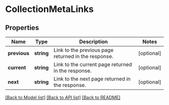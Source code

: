# CollectionMetaLinks

## Properties
Name | Type | Description | Notes
------------ | ------------- | ------------- | -------------
**previous** | **string** | Link to the previous page returned in the response. | [optional] 
**current** | **string** | Link to the current page returned in the response. | [optional] 
**next** | **string** | Link to the next page returned in the response. | [optional] 

[[Back to Model list]](../README.md#documentation-for-models) [[Back to API list]](../README.md#documentation-for-api-endpoints) [[Back to README]](../README.md)


